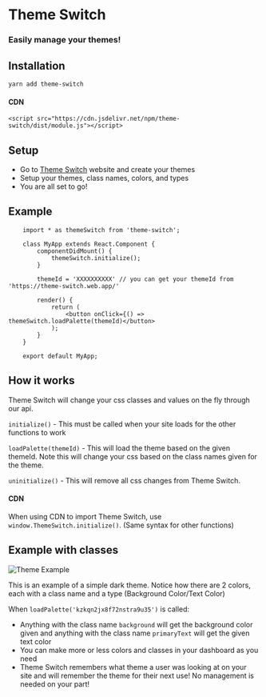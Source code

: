 # Theme Switch

### Easily manage your themes!

## Installation

`yarn add theme-switch`

#### CDN

`<script src="https://cdn.jsdelivr.net/npm/theme-switch/dist/module.js"></script>`

## Setup

- Go to [Theme Switch](https://themes.mergefly.com "Theme Switch") website and create your themes
- Setup your themes, class names, colors, and types
- You are all set to go!

## Example

    	import * as themeSwitch from 'theme-switch';

    	class MyApp extends React.Component {
    		componentDidMount() {
    			themeSwitch.initialize();
    		}

    		themeId = 'XXXXXXXXXX' // you can get your themeId from 'https://theme-switch.web.app/'

    		render() {
    			return (
    				<button onClick={() => themeSwitch.loadPalette(themeId)</button>
    			);
    		}
    	}

    	export default MyApp;

## How it works

Theme Switch will change your css classes and values on the fly through our api.

`initialize()` - This must be called when your site loads for the other functions to work

`loadPalette(themeId)` - This will load the theme based on the given themeId. Note this will change your css based on the class names given for the theme.

`uninitialize()` - This will remove all css changes from Theme Switch.

#### CDN

When using CDN to import Theme Switch, use `window.ThemeSwitch.initialize()`.
(Same syntax for other functions)

## Example with classes

![Theme Example](./images/theme-example.png?raw=true)

This is an example of a simple dark theme. Notice how there are 2 colors, each with a class name and a type (Background Color/Text Color)

When `loadPalette('kzkqn2jx8f72nstra9u35')` is called:

- Anything with the class name `background` will get the background color given and anything with the class name `primaryText` will get the given text color
- You can make more or less colors and classes in your dashboard as you need
- Theme Switch remembers what theme a user was looking at on your site and will remember the theme for their next use! No management is needed on your part!

